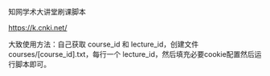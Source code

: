 知网学术大讲堂刷课脚本

https://k.cnki.net/ 


大致使用方法：自己获取 course_id 和 lecture_id，创建文件 courses/[course_id].txt，每行一个 lecture_id，然后填充必要cookie配置然后运行脚本即可。

